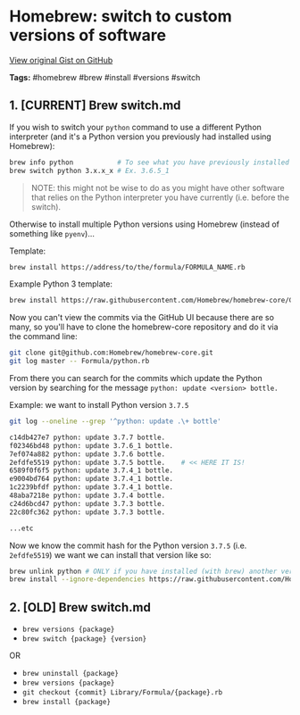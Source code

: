 # Homebrew: switch to custom versions of software 

[View original Gist on GitHub](https://gist.github.com/Integralist/cbbbb95b571bd08bb5aa)

**Tags:** #homebrew #brew #install #versions #switch

## 1. [CURRENT] Brew switch.md

If you wish to switch your `python` command to use a different Python interpreter (and it's a Python version you previously had installed using Homebrew):

```bash
brew info python           # To see what you have previously installed
brew switch python 3.x.x_x # Ex. 3.6.5_1
```

> NOTE: this might not be wise to do as you might have other software that relies on the Python interpreter you have currently (i.e. before the switch).

Otherwise to install multiple Python versions using Homebrew (instead of something like `pyenv`)...

Template:

```bash
brew install https://address/to/the/formula/FORMULA_NAME.rb
```

Example Python 3 template:

```bash
brew install https://raw.githubusercontent.com/Homebrew/homebrew-core/COMMIT_IDENTIFIER/Formula/python.rb
```

Now you can't view the commits via the GitHub UI because there are so many, so you'll have to clone the homebrew-core repository and do it via the command line:

```bash
git clone git@github.com:Homebrew/homebrew-core.git
git log master -- Formula/python.rb
```

From there you can search for the commits which update the Python version by searching for the message `python: update <version> bottle.`

Example: we want to install Python version `3.7.5`

```bash
git log --oneline --grep '^python: update .\+ bottle'

c14db427e7 python: update 3.7.7 bottle.
f02346bd48 python: update 3.7.6_1 bottle.
7ef074a882 python: update 3.7.6 bottle.
2efdfe5519 python: update 3.7.5 bottle.    # << HERE IT IS!
6589f0f6f5 python: update 3.7.4_1 bottle.
e9004bd764 python: update 3.7.4_1 bottle.
1c2239bfdf python: update 3.7.4_1 bottle.
48aba7218e python: update 3.7.4 bottle.
c24d6bcd47 python: update 3.7.3 bottle.
22c80fc362 python: update 3.7.3 bottle.

...etc
```

Now we know the commit hash for the Python version `3.7.5` (i.e. `2efdfe5519`) we want we can install that version like so:

```bash
brew unlink python # ONLY if you have installed (with brew) another version of python 3
brew install --ignore-dependencies https://raw.githubusercontent.com/Homebrew/homebrew-core/2efdfe5519/Formula/python.rb
```

## 2. [OLD] Brew switch.md

- `brew versions {package}`
- `brew switch {package} {version}`

OR

- `brew uninstall {package}`
- `brew versions {package}`
- `git checkout {commit} Library/Formula/{package}.rb`
- `brew install {package}`

